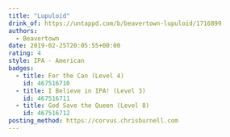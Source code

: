 ```yaml
---
title: "Lupuloid"
drink_of: https://untappd.com/b/beavertown-lupuloid/1716899
authors:
  - Beavertown
date: 2019-02-25T20:05:55+00:00
rating: 4
style: IPA - American
badges:
  - title: For the Can (Level 4)
    id: 467516710
  - title: I Believe in IPA! (Level 3)
    id: 467516711
  - title: God Save the Queen (Level 8)
    id: 467516712
posting_method: https://corvus.chrisburnell.com
---
```

